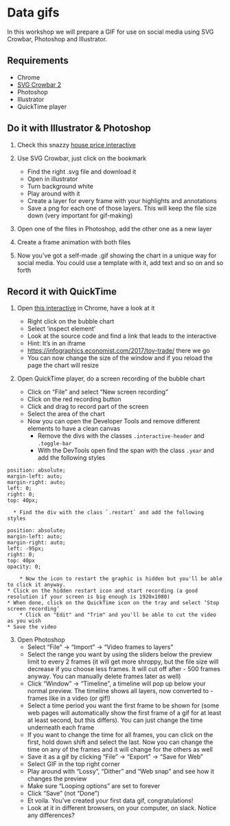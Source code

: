 # Data gifs

In this workshop we will prepare a GIF for use on social media using SVG Crowbar, Photoshop and Illustrator.

## Requirements

* Chrome
* [SVG Crowbar 2](https://nytimes.github.io/svg-crowbar/)
* Photoshop
* Illustrator
* QuickTime player

## Do it with Illustrator & Photoshop

1.  Check this snazzy [house price interactive](https://www.economist.com/graphic-detail/2018/02/09/the-economist-house-price-indices)

2.  Use SVG Crowbar, just click on the bookmark

    * Find the right .svg file and download it
    * Open in illustrator
    * Turn background white
    * Play around with it
    * Create a layer for every frame with your highlights and annotations
    * Save a png for each one of those layers. This will keep the file size down (very important for gif-making)

3.  Open one of the files in Photoshop, add the other one as a new layer

4.  Create a frame animation with both files

5.  Now you’ve got a self-made .gif showing the chart in a unique way for social media. You could use a template with it, add text and so on and so forth

## Record it with QuickTime

1.  Open [this interactive](https://www.economist.com/graphic-detail/2017/12/25/china-is-still-a-toy-manufacturing-powerhouse) in Chrome, have a look at it

    * Right click on the bubble chart
    * Select ‘inspect element’
    * Look at the source code and find a link that leads to the interactive
    * Hint: It’s in an iframe
    * https://infographics.economist.com/2017/toy-trade/ there we go
    * You can now change the size of the window and if you reload the page the chart will resize

2.  Open QuickTime player, do a screen recording of the bubble chart

    * Click on “File” and select “New screen recording”
    * Click on the red recording button
    * Click and drag to record part of the screen
    * Select the area of the chart
    * Now you can open the Developer Tools and remove different elements to have a clean canvas
		* Remove the divs with the classes `.interactive-header` and `.toggle-bar`
		* With the DevTools open find the span with the class `.year` and add the following styles
```
position: absolute;
margin-left: auto;
margin-right: auto;
left: 0;
right: 0;
top: 40px;
````
	  * Find the div with the class `.restart` and add the following styles
```
position: absolute;
margin-left: auto;
margin-right: auto;
left: -95px;
right: 0;
top: 40px
opacity: 0;
````
		* Now the icon to restart the graphic is hidden but you'll be able to click it anyway.
    * Click on the hidden restart icon and start recording (a good resolution if your screen is big enough is 1920x1080)
    * When done, click on the QuickTime icon on the tray and select ‘Stop screen recording’
		* Click on "Edit" and "Trim" and you'll be able to cut the video as you wish
    * Save the video

3.  Open Photoshop
    * Select “File” -> “Import” -> “Video frames to layers”
    * Select the range you want by using the sliders below the preview limit to every 2 frames (it will get more shroppy, but the file size will decrease if you choose less frames. It will cut off after - 500 frames anyway. You can manually delete frames later as well)
    * Click “Window” -> “Timeline”, a timeline will pop up below your normal preview. The timeline shows all layers, now converted to - frames like in a video (or gif!)
    * Select a time period you want the first frame to be shown for (some web pages will automatically show the first frame of a gif for at least at least second, but this differs). You can just change the time underneath each frame
    * If you want to change the time for all frames, you can click on the first, hold down shift and select the last. Now you can change the time on any of the frames and it will change for the others as well
    * Save it as a gif by clicking “File” -> “Export” -> “Save for Web”
    * Select GIF in the top right corner
    * Play around with “Lossy”, “Dither” and “Web snap” and see how it changes the preview
    * Make sure “Looping options” are set to forever
    * Click “Save” (not “Done”)
    * Et voila. You’ve created your first data gif, congratulations!
    * Look at it in different browsers, on your computer, on slack. Notice any differences?
